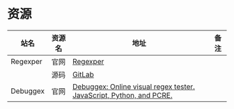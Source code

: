 # 资源

|站名|资源名|地址|备注|
|---|---|---|---|
|Regexper|官网|[Regexper](https://regexper.com/)||
||源码|[GitLab](https://gitlab.com/javallone/regexper-static)||
|Debuggex|官网|[Debuggex: Online visual regex tester. JavaScript, Python, and PCRE.](https://www.debuggex.com/)||

